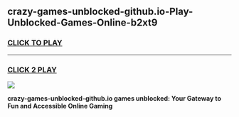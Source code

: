 
## crazy-games-unblocked-github.io-Play-Unblocked-Games-Online-b2xt9
<h3>
<a href="https://premium76.site?title=crazy-games-unblocked-github.io&ref=24A">CLICK TO PLAY</a></h3>
<hr>

<h3>
<a href="https://premium76.site?title=crazy-games-unblocked-github.io&ref=24A">CLICK 2 PLAY</a>
  
</h3>

<a href="https://premium76.site?title=crazy-games-unblocked-github.io&ref=24A"><img src="https://clearcache.store/games.png"></a>


**crazy-games-unblocked-github.io games unblocked: Your Gateway to Fun and Accessible Online Gaming**
